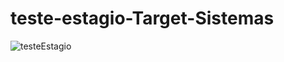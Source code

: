 # teste-estagio-Target-Sistemas

![testeEstagio](https://user-images.githubusercontent.com/84427297/177454349-09fbd5b7-5f36-4c6f-bdee-c8a9a4dae999.JPG)

